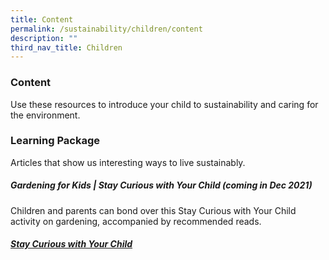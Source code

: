 ```yaml
---
title: Content
permalink: /sustainability/children/content
description: ""
third_nav_title: Children
---
```

### **Content**

Use these resources to introduce your child to sustainability and caring for the environment.
<h3><b>Learning Package</b></h3>
Articles that show us interesting ways to live sustainably.

<h5><b>Gardening for Kids | Stay Curious with Your Child (coming in Dec 2021)</b></h5>
Children and parents can bond over this Stay Curious with Your Child activity on gardening, accompanied by recommended reads.
<h5><a href="https://childrenandteens.nlb.gov.sg/diy-resources/primary/stay-curious-with-your-child">Stay Curious with Your Child</a></h5>
